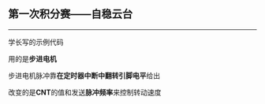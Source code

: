 ## 第一次积分赛——自稳云台
---
学长写的示例代码  
  
用的是**步进电机**  
  
步进电机脉冲靠**在定时器中断中翻转引脚电平**给出  
  
改变的是**CNT**的值和发送**脉冲频率**来控制转动速度  
